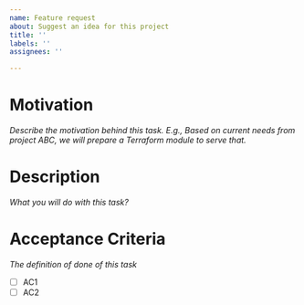 ```yaml
---
name: Feature request
about: Suggest an idea for this project
title: ''
labels: ''
assignees: ''

---
```


# Motivation

_Describe the motivation behind this task. E.g., Based on current needs from project ABC, we will prepare a Terraform module to serve that._

# Description

_What you will do with this task?_

# Acceptance Criteria

_The definition of done of this task_

- [ ] AC1
- [ ] AC2
